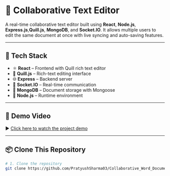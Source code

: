 # 📝 Collaborative Text Editor

A real-time collaborative text editor built using **React**, **Node.js**, **Express.js**,**Quill.js**, **MongoDB**, and **Socket.IO**. It allows multiple users to edit the same document at once with live syncing and auto-saving features.

---

## 🚀 Tech Stack

- ⚛️ **React** – Frontend with Quill rich text editor  
- 🧠 **Quill.js** – Rich-text editing interface  
- 🌐 **Express** – Backend server  
- 🧩 **Socket.IO** – Real-time communication  
- 🍃 **MongoDB** – Document storage with Mongoose  
- 🔧 **Node.js** – Runtime environment  

---

## 🎥 Demo Video

▶️ [Click here to watch the project demo](https://drive.google.com/file/d/10CloV3ZV5v178ceif4s1BCYP_eBBASQa/view?usp=sharing)

---

## 📦 Clone This Repository

```bash
# 1. Clone the repository
git clone https://github.com/PratyushSharma03/Collaborative_Word_Document.git
